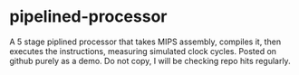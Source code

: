 # pipelined-processor
A 5 stage piplined processor that takes MIPS assembly, compiles it, then executes the instructions, measuring simulated clock cycles. Posted on github purely as a demo. Do not copy, I will be checking repo hits regularly. 
